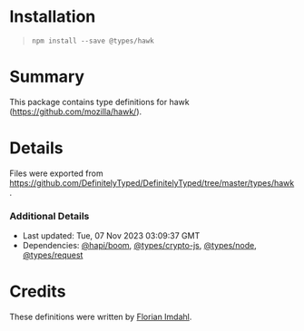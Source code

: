 # Installation
> `npm install --save @types/hawk`

# Summary
This package contains type definitions for hawk (https://github.com/mozilla/hawk/).

# Details
Files were exported from https://github.com/DefinitelyTyped/DefinitelyTyped/tree/master/types/hawk.

### Additional Details
 * Last updated: Tue, 07 Nov 2023 03:09:37 GMT
 * Dependencies: [@hapi/boom](https://npmjs.com/package/@hapi/boom), [@types/crypto-js](https://npmjs.com/package/@types/crypto-js), [@types/node](https://npmjs.com/package/@types/node), [@types/request](https://npmjs.com/package/@types/request)

# Credits
These definitions were written by [Florian Imdahl](https://github.com/ffflorian).
